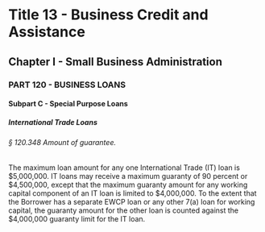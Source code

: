 
# Title 13 - Business Credit and Assistance
## Chapter I - Small Business Administration
### PART 120 - BUSINESS LOANS
#### Subpart C - Special Purpose Loans
##### International Trade Loans
###### § 120.348 Amount of guarantee.

The maximum loan amount for any one International Trade (IT) loan is $5,000,000. IT loans may receive a maximum guaranty of 90 percent or $4,500,000, except that the maximum guaranty amount for any working capital component of an IT loan is limited to $4,000,000. To the extent that the Borrower has a separate EWCP loan or any other 7(a) loan for working capital, the guaranty amount for the other loan is counted against the $4,000,000 guaranty limit for the IT loan.
